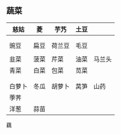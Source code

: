 ## 蔬菜

| 慈姑   | 菱   | 芋艿   | 土豆 |        |
| ------ | ---- | ------ | ---- | ------ |
|        |      |        |      |        |
|        |      |        |      |        |
| 豌豆   | 扁豆 | 荷兰豆 | 毛豆 |        |
|        |      |        |      |        |
| 韭菜   | 菠菜 | 芹菜   | 油菜 | 马兰头 |
| 青菜   | 白菜 | 包菜   | 苋菜 |        |
|        |      |        |      |        |
|        |      |        |      |        |
| 白萝卜 | 冬瓜 | 胡萝卜 | 莴笋 | 山药   |
| 荸荠   |      |        |      |        |
| 洋葱   | 蒜苗 |        |      |        |































藕